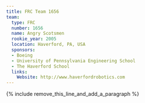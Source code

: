 ```yaml
---
title: FRC Team 1656
team:
  type: FRC
  number: 1656
  name: Angry Scotsmen
  rookie_year: 2005
  location: Haverford, PA, USA
  sponsors:
  - Boeing
  - University of Pennsylvania Engineering School
  - The Haverford School
  links:
    Website: http://www.haverfordrobotics.com
---
```


{% include remove_this_line_and_add_a_paragraph %}